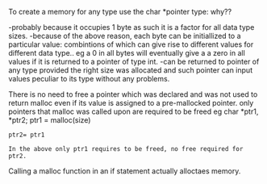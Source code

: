 To create a memory for any type use the char *pointer type: why??

-probably because it occupies 1 byte as such it is a factor for all data type sizes.
-because of the above reason, each byte can be initiallized to a particular value: combintions of which
 can give rise to different values for different data type.. eg a 0 in all bytes will eventually give a
 a zero in all values if it is returned to a pointer of type int.
-can be returned to pointer of any type provided the right size was allocated and such pointer can input
 values peculiar to its type without any problems.


There is no need to free a pointer which was declared and was not used to return malloc even if its value
is assigned to a pre-mallocked pointer. only pointers that malloc was called upon are required to be freed
eg
	char *ptr1, *ptr2;
	ptr1 = malloc(size)

	ptr2= ptr1

	In the above only ptr1 requires to be freed, no free required for ptr2.


Calling a malloc function in an if statement actually alloctaes memory.
